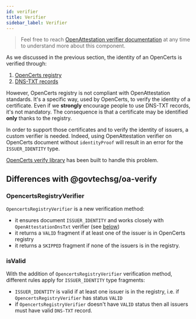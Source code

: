 ```yaml
---
id: verifier
title: Verifier
sidebar_label: Verifier
---
```


> Feel free to reach [OpenAttestation verifier documentation](https://openattestation.com/docs/component/oa-verify) at any time to understand more about this component. 

As we discussed in the previous section, the identity of an OpenCerts is verified through:
1. [OpenCerts registry](/docs/registry)
1. [DNS-TXT records](https://openattestation.com/docs/extension/identity-proofs)

However, OpenCerts registry is not compliant with OpenAttestation standards. It's a specific way, used by OpenCerts, to verify the identity of a certificate. Even if we **strongly** encourage people to use DNS-TXT records, it's not mandatory. The consequence is that a certificate may be identified **only** thanks to the registry.

In order to support those certificates and to verify the identity of issuers, a custom verifier is needed. Indeed, using OpenAttestation verifier on OpenCerts document without `identityProof` will result in an error for the `ISSUER_IDENTITY` type.

[OpenCerts verify library](https://github.com/OpenCerts/verify) has been built to handle this problem.

## Differences with @govtechsg/oa-verify

### OpencertsRegistryVerifier
`OpencertsRegistryVerifier` is a new verification method:
- it ensures document `ISSUER_IDENTITY` and works closely with `OpenAttestationDnsTxt` verifier (see [below](#isvalid))
- it returns a `VALID` fragment if at least one of the issuer is in OpenCerts registry
- it returns a `SKIPPED` fragment if none of the issuers is in the registry.

### isValid
With the addition of `OpencertsRegistryVerifier` verification method, different rules apply for `ISSUER_IDENTITY` type fragments:

- `ISSUER_IDENTITY` is valid if at least one issuer is in the registry, i.e. if `OpencertsRegistryVerifier` has status `VALID`
- if `OpencertsRegistryVerifier` doesn't have `VALID` status then all issuers must have valid `DNS-TXT` record.
